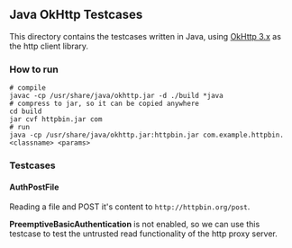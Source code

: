 Java OkHttp Testcases
----

This directory contains the testcases written in Java, using
[OkHttp 3.x](https://square.github.io/okhttp/)
as the http client library.

### How to run

```shell
# compile
javac -cp /usr/share/java/okhttp.jar -d ./build *java
# compress to jar, so it can be copied anywhere
cd build
jar cvf httpbin.jar com
# run
java -cp /usr/share/java/okhttp.jar:httpbin.jar com.example.httpbin.<classname> <params>
```

### Testcases

#### AuthPostFile

Reading a file and POST it's content to `http://httpbin.org/post`.

**PreemptiveBasicAuthentication** is not enabled, so we can use this testcase to
test the untrusted read functionality of the http proxy server.
